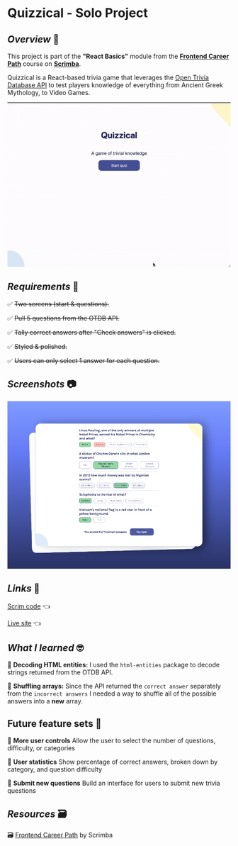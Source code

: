 # Quizzical - Solo Project

## *Overview* 🧐
This project is part of the **"React Basics"** module from the [**Frontend Career Path**](https://v2.scrimba.com/the-frontend-developer-career-path-c0j) course on [**Scrimba**](https://v2.scrimba.com/home).

Quizzical is a React-based trivia game that leverages the [Open Trivia Database API](https://opentdb.com/api_config.php) to test players knowledge of everything from Ancient Greek Mythology, to Video Games.

![Password Generator](./quizzical-demo.gif)

## *Requirements* 📝

✅ ~~Two screens (start & questions).~~

✅ ~~Pull 5 questions from the OTDB API.~~

✅ ~~Tally correct answers after "Check answers" is clicked.~~

✅ ~~Styled & polished.~~

✅ ~~Users can only select 1 answer for each question.~~

## *Screenshots* 📷

![Quizzical trivia game scoring](./quizzical-screenshot.png)

## *Links* 🔗

[Scrim code](https://v1.scrimba.com/scrim/coe7a402186d1470fb98be14c) 👈

[Live site](https://hairama-quizzical.netlify.app/) 👈

## *What I learned* 🤓

🔳 **Decoding HTML entities:** I used the `html-entities` package to decode strings returned from the OTDB API.

🔳 **Shuffling arrays:** Since the API returned the `correct answer` separately from the `incorrect answers` I needed a way to shuffle all of the possible answers into a **new** array. 

## **Future feature sets** 🔮

🎯 **More user controls** Allow the user to select the number of questions, difficulty, or categories

🎯 **User statistics** Show percentage of correct answers, broken down by category, and question difficulty

🎯 **Submit new questions** Build an interface for users to submit new trivia questions

## *Resources* 🗃️

🗃️ [Frontend Career Path](https://v2.scrimba.com/the-frontend-developer-career-path-c0j) by Scrimba
